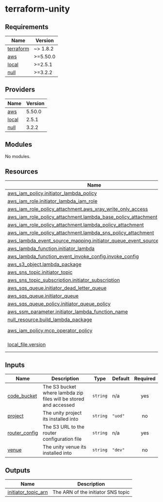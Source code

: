 # terraform-unity

<!-- BEGINNING OF PRE-COMMIT-TERRAFORM DOCS HOOK -->
## Requirements

| Name | Version |
|------|---------|
| <a name="requirement_terraform"></a> [terraform](#requirement\_terraform) | ~> 1.8.2 |
| <a name="requirement_aws"></a> [aws](#requirement\_aws) | >=5.50.0 |
| <a name="requirement_local"></a> [local](#requirement\_local) | >=2.5.1 |
| <a name="requirement_null"></a> [null](#requirement\_null) | >=3.2.2 |

## Providers

| Name | Version |
|------|---------|
| <a name="provider_aws"></a> [aws](#provider\_aws) | 5.50.0 |
| <a name="provider_local"></a> [local](#provider\_local) | 2.5.1 |
| <a name="provider_null"></a> [null](#provider\_null) | 3.2.2 |

## Modules

No modules.

## Resources

| Name | Type |
|------|------|
| [aws_iam_policy.initiator_lambda_policy](https://registry.terraform.io/providers/hashicorp/aws/latest/docs/resources/iam_policy) | resource |
| [aws_iam_role.initiator_lambda_iam_role](https://registry.terraform.io/providers/hashicorp/aws/latest/docs/resources/iam_role) | resource |
| [aws_iam_role_policy_attachment.aws_xray_write_only_access](https://registry.terraform.io/providers/hashicorp/aws/latest/docs/resources/iam_role_policy_attachment) | resource |
| [aws_iam_role_policy_attachment.lambda_base_policy_attachment](https://registry.terraform.io/providers/hashicorp/aws/latest/docs/resources/iam_role_policy_attachment) | resource |
| [aws_iam_role_policy_attachment.lambda_policy_attachment](https://registry.terraform.io/providers/hashicorp/aws/latest/docs/resources/iam_role_policy_attachment) | resource |
| [aws_iam_role_policy_attachment.lambda_sns_policy_attachment](https://registry.terraform.io/providers/hashicorp/aws/latest/docs/resources/iam_role_policy_attachment) | resource |
| [aws_lambda_event_source_mapping.initiator_queue_event_source_mapping](https://registry.terraform.io/providers/hashicorp/aws/latest/docs/resources/lambda_event_source_mapping) | resource |
| [aws_lambda_function.initiator_lambda](https://registry.terraform.io/providers/hashicorp/aws/latest/docs/resources/lambda_function) | resource |
| [aws_lambda_function_event_invoke_config.invoke_config](https://registry.terraform.io/providers/hashicorp/aws/latest/docs/resources/lambda_function_event_invoke_config) | resource |
| [aws_s3_object.lambda_package](https://registry.terraform.io/providers/hashicorp/aws/latest/docs/resources/s3_object) | resource |
| [aws_sns_topic.initiator_topic](https://registry.terraform.io/providers/hashicorp/aws/latest/docs/resources/sns_topic) | resource |
| [aws_sns_topic_subscription.initiator_subscription](https://registry.terraform.io/providers/hashicorp/aws/latest/docs/resources/sns_topic_subscription) | resource |
| [aws_sqs_queue.initiator_dead_letter_queue](https://registry.terraform.io/providers/hashicorp/aws/latest/docs/resources/sqs_queue) | resource |
| [aws_sqs_queue.initiator_queue](https://registry.terraform.io/providers/hashicorp/aws/latest/docs/resources/sqs_queue) | resource |
| [aws_sqs_queue_policy.initiator_queue_policy](https://registry.terraform.io/providers/hashicorp/aws/latest/docs/resources/sqs_queue_policy) | resource |
| [aws_ssm_parameter.initiator_lambda_function_name](https://registry.terraform.io/providers/hashicorp/aws/latest/docs/resources/ssm_parameter) | resource |
| [null_resource.build_lambda_package](https://registry.terraform.io/providers/hashicorp/null/latest/docs/resources/resource) | resource |
| [aws_iam_policy.mcp_operator_policy](https://registry.terraform.io/providers/hashicorp/aws/latest/docs/data-sources/iam_policy) | data source |
| [local_file.version](https://registry.terraform.io/providers/hashicorp/local/latest/docs/data-sources/file) | data source |

## Inputs

| Name | Description | Type | Default | Required |
|------|-------------|------|---------|:--------:|
| <a name="input_code_bucket"></a> [code\_bucket](#input\_code\_bucket) | The S3 bucket where lambda zip files will be stored and accessed | `string` | n/a | yes |
| <a name="input_project"></a> [project](#input\_project) | The unity project its installed into | `string` | `"uod"` | no |
| <a name="input_router_config"></a> [router\_config](#input\_router\_config) | The S3 URL to the router configuration file | `string` | n/a | yes |
| <a name="input_venue"></a> [venue](#input\_venue) | The unity venue its installed into | `string` | `"dev"` | no |

## Outputs

| Name | Description |
|------|-------------|
| <a name="output_initiator_topic_arn"></a> [initiator\_topic\_arn](#output\_initiator\_topic\_arn) | The ARN of the initiator SNS topic |
<!-- END OF PRE-COMMIT-TERRAFORM DOCS HOOK -->
